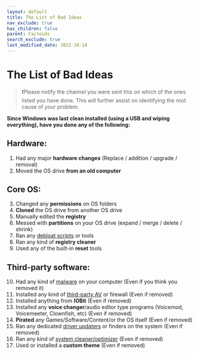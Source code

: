 ```yaml
---
layout: default
title: The List of Bad Ideas
nav_exclude: true
has_children: false
parent: Factoids
search_exclude: true
last_modified_date: 2022-10-14
---
```


# The List of Bad Ideas

> ❗Please notify the channel you were sent this on which of the ones listed you have done. This will further assist on identifying the root cause of your problem.

**Since Windows was last clean installed (using a USB and wiping everything), have you done any of the following:**
## Hardware:

1. Had any major **hardware changes** (Replace / addition / upgrade / removal)
2. Moved the OS drive **from an old computer**

## Core OS:

3. Changed any **permissions** on OS folders
4. **Cloned** the OS drive from another OS drive
5. Manually edited the **registry**
6. Messed with **partitions** on your OS drive (expand / merge / delete / shrink)
7. Ran any [debloat scripts](/docs/recommendations/blacklist#debloaters) or tools
8. Ran any kind of **registry cleaner**
9. Used any of the built-in **reset** tools

## Third-party software:

10. Had any kind of [malware](/docs/safety-security/malware-guide) on your computer (Even if you think you removed it)
11. Installed any kind of [third-party AV](/docs/recommendations/av) or firewall (Even if removed)
12. Installed anything from **IOBit** (Even if removed)
13. Installed any **voice changer**/audio editor type programs (Voicemod, Voicemeeter, Clownfish, etc) (Even if removed)
14. **Pirated** any Games/Software/Content/or the OS itself (Even if removed)
15. Ran any dedicated [driver updaters](/docs/recommendations/maintenance#driver-finders) or finders on the system (Even if removed)
16. Ran any kind of [system cleaner/optimizer](/docs/recommendations/maintenance#Cleaners) (Even if removed)
17. Used or installed a **custom theme** (Even if removed)
